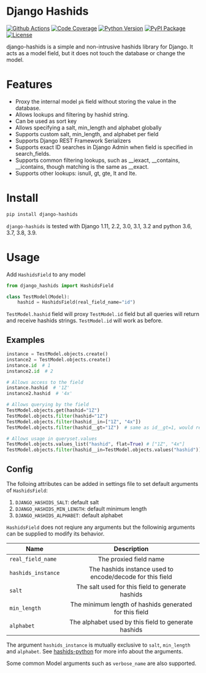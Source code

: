 # Django Hashids
[![Github Actions](https://github.com/ericls/django-hashids/workflows/Build/badge.svg)](https://github.com/ericls/django-hashids/actions)
[![Code Coverage](https://codecov.io/gh/ericls/django-hashids/branch/master/graph/badge.svg)](https://codecov.io/gh/ericls/django-hashids)
[![Python Version](https://img.shields.io/pypi/pyversions/django-hashids.svg)](https://pypi.org/project/django-hashids/)
[![PyPI Package](https://img.shields.io/pypi/v/django-hashids.svg)](https://pypi.org/project/django-hashids/)
[![License](https://img.shields.io/pypi/l/django-hashids.svg)](https://github.com/ericls/django-hashids/blob/master/LICENSE)

django-hashids is a simple and non-intrusive hashids library for Django. It acts as a model field, but it does not touch the database or change the model.

# Features
- Proxy the internal model `pk` field without storing the value in the database.
- Allows lookups and filtering by hashid string.
- Can be used as sort key
- Allows specifying a salt, min_length and alphabet globally
- Supports custom salt, min_length, and alphabet per field
- Supports Django REST Framework Serializers
- Supports exact ID searches in Django Admin when field is specified in search_fields.
- Supports common filtering lookups, such as __iexact, __contains, __icontains, though matching is the same as __exact.
- Supports other lookups: isnull, gt, gte, lt and lte.

# Install

```bash
pip install django-hashids
```

`django-hashids` is tested with Django 1.11, 2.2, 3.0, 3.1, 3.2 and python 3.6, 3.7, 3.8, 3.9.

# Usage

Add `HashidsField` to any model

```python
from django_hashids import HashidsField

class TestModel(Model):
    hashid = HashidsField(real_field_name="id")
```

`TestModel.hashid` field will proxy `TestModel.id` field but all queries will return and receive hashids strings. `TestModel.id` will work as before.

## Examples

```python
instance = TestModel.objects.create()
instance2 = TestModel.objects.create()
instance.id  # 1
instance2.id  # 2

# Allows access to the field
instance.hashid  # '1Z'
instance2.hashid  # '4x'

# Allows querying by the field
TestModel.objects.get(hashid="1Z")
TestModel.objects.filter(hashid="1Z")
TestModel.objects.filter(hashid__in=["1Z", "4x"])
TestModel.objects.filter(hashid__gt="1Z")  # same as id__gt=1, would return instance 2

# Allows usage in queryset.values
TestModel.objects.values_list("hashid", flat=True) # ["1Z", "4x"]
TestModel.objects.filter(hashid__in=TestModel.objects.values("hashid"))

```

## Config

The folloing attributes can be added in settings file to set default arguments of `HashidsField`:
1. `DJANGO_HASHIDS_SALT`: default salt
2. `DJANGO_HASHIDS_MIN_LENGTH`: default minimum length
3. `DJANGO_HASHIDS_ALPHABET`: default alphabet

`HashidsField` does not reqiure any arguments but the followinig arguments can be supplied to modify its behavior.

| Name               |                        Description                        |
| ------------------ | :-------------------------------------------------------: |
| `real_field_name`  |                  The proxied field name                   |
| `hashids_instance` | The hashids instance used to encode/decode for this field |
| `salt`             |     The salt used for this field to generate hashids      |
| `min_length`       |  The minimum length of hashids generated for this field   |
| `alphabet`         |    The alphabet used by this field to generate hashids    |

The argument `hashids_instance` is mutually exclusive to `salt`, `min_length` and `alphabet`. See [hashids-python](https://github.com/davidaurelio/hashids-python) for more info about the arguments.

Some common Model arguments such as `verbose_name` are also supported.
